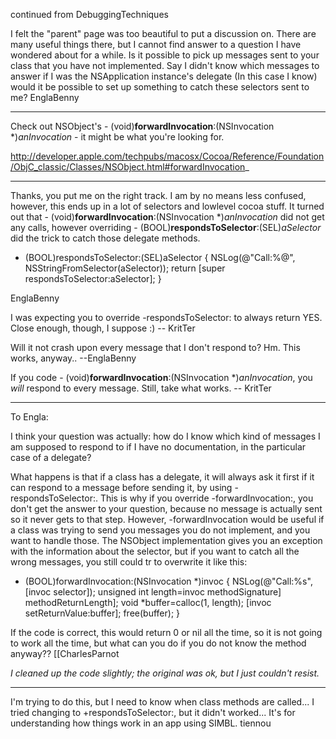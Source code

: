 continued from DebuggingTechniques

I felt the "parent" page was too beautiful to put a discussion on. There are many useful things there, but I cannot find answer to a question I have wondered about for a while. Is it possible to pick up messages sent to your class that you have not implemented. Say I didn't know which messages to answer if I was the NSApplication instance's delegate (In this case I know) would it be possible to set up something to catch these selectors sent to me?
EnglaBenny

----

Check out NSObject's     - (void)**forwardInvocation**:(NSInvocation *)*anInvocation* - it might be what you're looking for.

http://developer.apple.com/techpubs/macosx/Cocoa/Reference/Foundation/ObjC_classic/Classes/NSObject.html#forwardInvocation_

----
Thanks, you put me on the right track. I am by no means less confused, however, this ends up in a lot of selectors and lowlevel cocoa stuff. It turned out that     - (void)**forwardInvocation**:(NSInvocation *)*anInvocation* did not get any calls, however overriding     - (BOOL)**respondsToSelector**:(SEL)*aSelector* did the trick to catch those delegate methods.

    
- (BOOL)respondsToSelector:(SEL)aSelector {
    NSLog(@"Call:%@", NSStringFromSelector(aSelector));
    return [super respondsToSelector:aSelector];
}

EnglaBenny

I was expecting you to override     -respondsToSelector: to always return     YES. Close enough, though, I suppose :) -- KritTer

Will it not crash upon every message that I don't respond to? Hm. This works, anyway.. --EnglaBenny

If you code     - (void)**forwardInvocation**:(NSInvocation *)*anInvocation*, you *will* respond to every message. Still, take what works. -- KritTer

----
To Engla:

I think your question was actually: how do I know which kind of messages I am supposed to respond to if I have no documentation, in the particular case of a delegate?

What happens is that if a class has a delegate, it will always ask it first if it can respond to a message before sending it, by using -respondsToSelector:. This is why if you override -forwardInvocation:, you don't get the answer to your question, because no message is actually sent so it never gets to that step. However, -forwardInvocation would be useful if a class was trying to send you messages you do not implement, and you want to handle those. The NSObject implementation gives you an exception with the information about the selector, but if you want to catch all the wrong messages, you still could tr to overwrite it like this:

    
- (BOOL)forwardInvocation:(NSInvocation *)invoc {
    NSLog(@"Call:%s", [invoc selector]);
    unsigned int length=invoc methodSignature] methodReturnLength];
    void *buffer=calloc(1, length);
    [invoc setReturnValue:buffer];
    free(buffer);
}


If the code is correct, this would return 0 or nil all the time, so it is not going to work all the time, but what can you do if you do not know the method anyway??
[[CharlesParnot

*I cleaned up the code slightly; the original was ok, but I just couldn't resist.*

----
I'm trying to do this, but I need to know when class methods are called... I tried changing to +respondsToSelector:, but it didn't worked... It's for understanding how things work in an app using SIMBL.
tiennou
